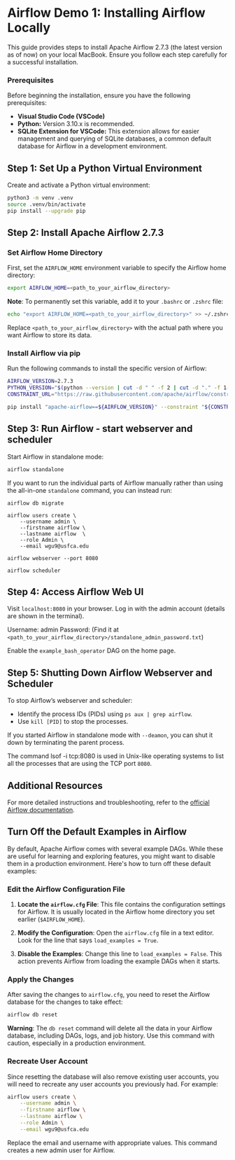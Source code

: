 # Airflow Demo 1: Installing Airflow Locally

This guide provides steps to install Apache Airflow 2.7.3 (the latest version as of now) on your local MacBook. Ensure you follow each step carefully for a successful installation.


### Prerequisites
Before beginning the installation, ensure you have the following prerequisites:

- **Visual Studio Code (VSCode)**
- **Python:** Version 3.10.x is recommended.
- **SQLite Extension for VSCode:** This extension allows for easier management and querying of SQLite databases, a common default database for Airflow in a development environment.


## Step 1: Set Up a Python Virtual Environment

Create and activate a Python virtual environment:

```bash
python3 -m venv .venv 
source .venv/bin/activate  
pip install --upgrade pip
```

## Step 2: Install Apache Airflow 2.7.3

### Set Airflow Home Directory

First, set the `AIRFLOW_HOME` environment variable to specify the Airflow home directory:

```bash
export AIRFLOW_HOME=<path_to_your_airflow_directory>
```

**Note**: To permanently set this variable, add it to your `.bashrc` or `.zshrc` file:

```bash
echo "export AIRFLOW_HOME=<path_to_your_airflow_directory>" >> ~/.zshrc
```

Replace `<path_to_your_airflow_directory>` with the actual path where you want Airflow to store its data.

### Install Airflow via pip

Run the following commands to install the specific version of Airflow:

```bash
AIRFLOW_VERSION=2.7.3
PYTHON_VERSION="$(python --version | cut -d " " -f 2 | cut -d "." -f 1-2)"
CONSTRAINT_URL="https://raw.githubusercontent.com/apache/airflow/constraints-${AIRFLOW_VERSION}/constraints-${PYTHON_VERSION}.txt"

pip install "apache-airflow==${AIRFLOW_VERSION}" --constraint "${CONSTRAINT_URL}"
```

## Step 3: Run Airflow - start webserver and scheduler

Start Airflow in standalone mode:

```bash
airflow standalone
```

If you want to run the individual parts of Airflow manually rather than using the all-in-one `standalone` command, you can instead run:

```
airflow db migrate

airflow users create \
    --username admin \
    --firstname airflow \
    --lastname airflow  \
    --role Admin \
    --email wgu9@usfca.edu

airflow webserver --port 8080

airflow scheduler

```
## Step 4: Access Airflow Web UI

Visit `localhost:8080` in your browser. Log in with the admin account (details are shown in the terminal).

Username: admin
Password: (Find it at `<path_to_your_airflow_directory>/standalone_admin_password.txt`)

Enable the `example_bash_operator` DAG on the home page.

## Step 5: Shutting Down Airflow Webserver and Scheduler

To stop Airflow’s webserver and scheduler:

- Identify the process IDs (PIDs) using `ps aux | grep airflow`.
- Use `kill [PID]` to stop the processes.

If you started Airflow in standalone mode with `--deamon`, you can shut it down by terminating the parent process.

The command lsof -i tcp:8080 is used in Unix-like operating systems to list all the processes that are using the TCP port `8080`.

## Additional Resources

For more detailed instructions and troubleshooting, refer to the [official Airflow documentation](https://airflow.apache.org/docs/apache-airflow/stable/start.html).


## Turn Off the Default Examples in Airflow

By default, Apache Airflow comes with several example DAGs. While these are useful for learning and exploring features, you might want to disable them in a production environment. Here's how to turn off these default examples:

### Edit the Airflow Configuration File

1. **Locate the `airflow.cfg` File**: This file contains the configuration settings for Airflow. It is usually located in the Airflow home directory you set earlier (`$AIRFLOW_HOME`).

2. **Modify the Configuration**: Open the `airflow.cfg` file in a text editor. Look for the line that says `load_examples = True`.

3. **Disable the Examples**: Change this line to `load_examples = False`. This action prevents Airflow from loading the example DAGs when it starts.

### Apply the Changes

After saving the changes to `airflow.cfg`, you need to reset the Airflow database for the changes to take effect:

```bash
airflow db reset
```

**Warning**: The `db reset` command will delete all the data in your Airflow database, including DAGs, logs, and job history. Use this command with caution, especially in a production environment.

### Recreate User Account

Since resetting the database will also remove existing user accounts, you will need to recreate any user accounts you previously had. For example:

```bash
airflow users create \
    --username admin \
    --firstname airflow \
    --lastname airflow \
    --role Admin \
    --email wgu9@usfca.edu
```

Replace the email and username with appropriate values. This command creates a new admin user for Airflow.



